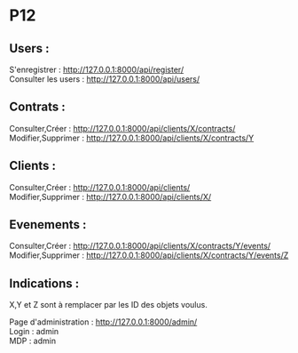 # P12

## Users : 

S'enregistrer : http://127.0.0.1:8000/api/register/ \
Consulter les users : http://127.0.0.1:8000/api/users/

## Contrats : 

Consulter,Créer : http://127.0.0.1:8000/api/clients/X/contracts/ \
Modifier,Supprimer : http://127.0.0.1:8000/api/clients/X/contracts/Y

## Clients : 

Consulter,Créer : http://127.0.0.1:8000/api/clients/ \
Modifier,Supprimer : http://127.0.0.1:8000/api/clients/X/

## Evenements : 

Consulter,Créer : http://127.0.0.1:8000/api/clients/X/contracts/Y/events/ \
Modifier,Supprimer : http://127.0.0.1:8000/api/clients/X/contracts/Y/events/Z

## Indications : 
X,Y et Z sont à remplacer par les ID des objets voulus.

Page d'administration : http://127.0.0.1:8000/admin/ \
Login : admin \
MDP : admin
